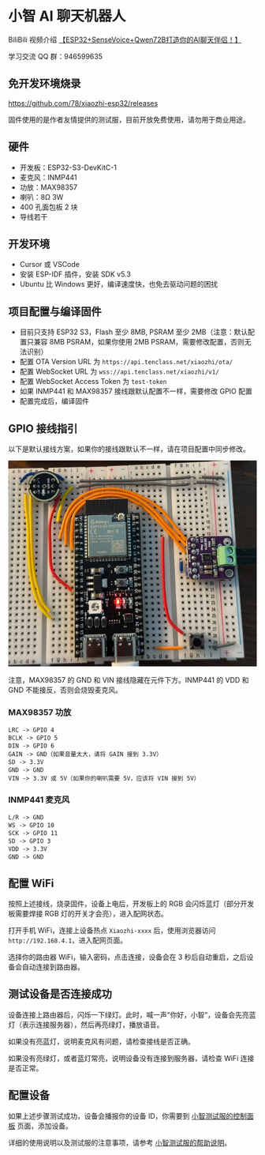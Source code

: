 # 小智 AI 聊天机器人

BiliBili 视频介绍 [【ESP32+SenseVoice+Qwen72B打造你的AI聊天伴侣！】](https://www.bilibili.com/video/BV11msTenEH3/?share_source=copy_web&vd_source=ee1aafe19d6e60cf22e60a93881faeba)

学习交流 QQ 群：946599635

## 免开发环境烧录

https://github.com/78/xiaozhi-esp32/releases

固件使用的是作者友情提供的测试服，目前开放免费使用，请勿用于商业用途。

## 硬件

- 开发板：ESP32-S3-DevKitC-1
- 麦克风：INMP441
- 功放：MAX98357
- 喇叭：8Ω 3W
- 400 孔面包板 2 块
- 导线若干

## 开发环境

- Cursor 或 VSCode
- 安装 ESP-IDF 插件，安装 SDK v5.3
- Ubuntu 比 Windows 更好，编译速度快，也免去驱动问题的困扰

## 项目配置与编译固件

- 目前只支持 ESP32 S3，Flash 至少 8MB, PSRAM 至少 2MB（注意：默认配置只兼容 8MB PSRAM，如果你使用 2MB PSRAM，需要修改配置，否则无法识别）
- 配置 OTA Version URL 为 `https://api.tenclass.net/xiaozhi/ota/`
- 配置 WebSocket URL 为 `wss://api.tenclass.net/xiaozhi/v1/`
- 配置 WebSocket Access Token 为 `test-token`
- 如果 INMP441 和 MAX98357 接线跟默认配置不一样，需要修改 GPIO 配置
- 配置完成后，编译固件


## GPIO 接线指引

以下是默认接线方案，如果你的接线跟默认不一样，请在项目配置中同步修改。

![接线图](./docs/wiring.jpg)

注意，MAX98357 的 GND 和 VIN 接线隐藏在元件下方。INMP441 的 VDD 和 GND 不能接反，否则会烧毁麦克风。

### MAX98357 功放

```
LRC -> GPIO 4
BCLK -> GPIO 5
DIN -> GPIO 6
GAIN -> GND（如果音量太大，请将 GAIN 接到 3.3V）
SD -> 3.3V
GND -> GND
VIN -> 3.3V 或 5V（如果你的喇叭需要 5V，应该将 VIN 接到 5V）
```

### INMP441 麦克风

```
L/R -> GND
WS -> GPIO 10
SCK -> GPIO 11
SD -> GPIO 3
VDD -> 3.3V
GND -> GND
```

## 配置 WiFi

按照上述接线，烧录固件，设备上电后，开发板上的 RGB 会闪烁蓝灯（部分开发板需要焊接 RGB 灯的开关才会亮），进入配网状态。

打开手机 WiFi，连接上设备热点 `Xiaozhi-xxxx` 后，使用浏览器访问 `http://192.168.4.1`，进入配网页面。

选择你的路由器 WiFi，输入密码，点击连接，设备会在 3 秒后自动重启，之后设备会自动连接到路由器。

## 测试设备是否连接成功

设备连接上路由器后，闪烁一下绿灯。此时，喊一声“你好，小智”，设备会先亮蓝灯（表示连接服务器），然后再亮绿灯，播放语音。

如果没有亮蓝灯，说明麦克风有问题，请检查接线是否正确。

如果没有亮绿灯，或者蓝灯常亮，说明设备没有连接到服务器，请检查 WiFi 连接是否正常。

## 配置设备

如果上述步骤测试成功，设备会播报你的设备 ID，你需要到 [小智测试服的控制面板](https://xiaozhi.tenclass.net/) 页面，添加设备。

详细的使用说明以及测试服的注意事项，请参考 [小智测试服的帮助说明](https://xiaozhi.tenclass.net/help)。


